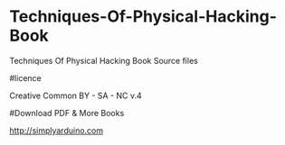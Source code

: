 # Techniques-Of-Physical-Hacking-Book
Techniques Of Physical Hacking Book Source files

#licence

Creative Common BY - SA - NC v.4

#Download PDF & More Books

http://simplyarduino.com
